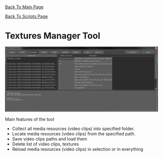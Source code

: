 [Back To Main Page](README.md)

[Back To Scripts Page](Scripts.md)

# Textures Manager Tool

![](Images/texturesManTool_image1.jpg)

Main features of the tool
* Collect all media resources (video clips) into specified folder.
* Locate media resources (video clips) from the specified path.
* Save video clips paths and load them
* Delete list of video clips, textures
* Reload media resources (video clips) in selection or in everything


